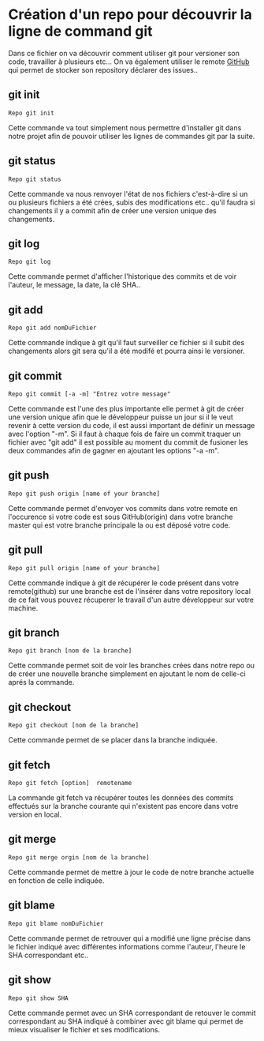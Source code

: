 # Création d'un repo pour découvrir la ligne de command git
Dans ce fichier on va découvrir comment utiliser git pour versioner son code, travailler à plusieurs etc... On va également utiliser le remote [GitHub](https://github.com) qui permet de stocker son repository déclarer des issues..

## git init
```
Repo git init
```
Cette commande va tout simplement nous permettre d'installer git dans notre projet afin de pouvoir utiliser les lignes de commandes git par la suite.

## git status
```
Repo git status
```
Cette commande va nous renvoyer l'état de nos fichiers c'est-à-dire si un ou plusieurs fichiers a été crées, subis des modifications etc.. qu'il faudra si changements il y a commit afin de créer une version unique des changements.

## git log
```
Repo git log
```
Cette commande permet d'afficher l'historique des commits et de voir l'auteur, le message, la date, la clé SHA..

## git add
```
Repo git add nomDuFichier
```
Cette commande indique à git qu'il faut surveiller ce fichier si il subit des changements alors git sera qu'il a été modifé et pourra ainsi le versioner.

## git commit
```
Repo git commit [-a -m] "Entrez votre message"
```
Cette commande est l'une des plus importante elle permet à git de créer une version unique afin que le développeur puisse un jour si il le veut revenir à cette version du code, il est aussi important de définir un message avec l'option "-m". Si il faut à chaque fois de faire un commit traquer un fichier avec "git add" il est possible au moment du commit de fusioner les deux commandes afin de gagner en ajoutant les options "-a -m".

## git push
```
Repo git push origin [name of your branche]
```
Cette commande permet d'envoyer vos commits dans votre remote en l'occurence si votre code est sous GitHub(origin) dans votre branche master qui est votre branche principale la ou est déposé votre code.

## git pull
```
Repo git pull origin [name of your branche]
```
Cette commande indique à git de récupérer le code présent dans votre remote(github) sur une branche est de l'insérer dans votre repository local de ce fait vous pouvez récuperer le travail d'un autre développeur sur votre machine.

## git branch
```
Repo git branch [nom de la branche]
```
Cette commande permet soit de voir les branches crées dans notre repo ou de créer une nouvelle branche simplement en ajoutant le nom de celle-ci aprés la commande.

## git checkout
```
Repo git checkout [nom de la branche]
```
Cette commande permet de se placer dans la branche indiquée.

## git fetch
```
Repo git fetch [option]  remotename
```
La commande git fetch va récupérer toutes les données des commits effectués sur la branche courante qui n'existent pas encore dans votre version en local.

## git merge
```
Repo git merge orgin [nom de la branche]
```
Cette commande permet de mettre à jour le code de notre branche actuelle en fonction de celle indiquée.

## git blame
```
Repo git blame nomDuFichier
```
Cette commande permet de retrouver qui a modifié une ligne précise dans le fichier indiqué avec différentes informations comme l'auteur, l'heure le SHA correspondant etc..

## git show
```
Repo git show SHA
```
Cette commande permet avec un SHA correspondant de retouver le commit correspondant au SHA indiqué à combiner avec git blame qui permet de mieux visualiser le fichier et ses modifications.
